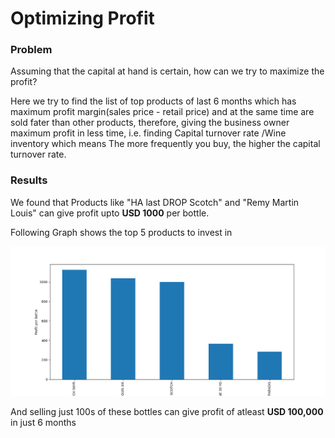 # Optimizing Profit


### Problem
Assuming that the capital at hand is certain, how can we try to maximize the profit? 

Here we try to find the list of top products of last 6 months which has maximum profit margin(sales price - retail price) and at the same time are sold fater than other products, therefore, giving the business owner maximum profit in less time, i.e. finding Capital turnover rate /Wine inventory which means The more frequently you buy, the higher the capital turnover rate.


### Results
We found that Products like "HA last  DROP Scotch" and "Remy Martin  Louis" can give profit upto **USD 1000** per bottle. 

Following Graph shows the top 5 products to invest in

![](Profit_per_Bottle.png)

And selling just 100s of these bottles can give profit of atleast **USD 100,000** in just 6 months

